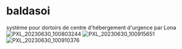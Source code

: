 # baldasoi
système pour dortoirs de centre d'hébergement d'urgence par Lona 
![PXL_20230630_100803244](https://github.com/fablabke/baldasoi/assets/21321409/22ebf24a-a660-4a35-ae12-d28b8b8d0073)
![PXL_20230630_100915651](https://github.com/fablabke/baldasoi/assets/21321409/1974d4f1-ba5d-4691-8420-c9ea3c02f382)
![PXL_20230630_100910376](https://github.com/fablabke/baldasoi/assets/21321409/7ca6bf16-2a7b-4233-aa93-c73ee54b08aa)
